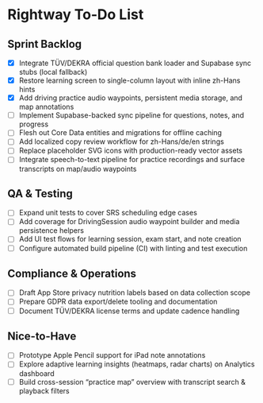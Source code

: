 # Rightway To‑Do List

## Sprint Backlog
- [x] Integrate TÜV/DEKRA official question bank loader and Supabase sync stubs (local fallback)
- [x] Restore learning screen to single-column layout with inline zh-Hans hints
- [x] Add driving practice audio waypoints, persistent media storage, and map annotations
- [ ] Implement Supabase-backed sync pipeline for questions, notes, and progress
- [ ] Flesh out Core Data entities and migrations for offline caching
- [ ] Add localized copy review workflow for zh-Hans/de/en strings
- [ ] Replace placeholder SVG icons with production-ready vector assets
- [ ] Integrate speech-to-text pipeline for practice recordings and surface transcripts on map/audio waypoints

## QA & Testing
- [ ] Expand unit tests to cover SRS scheduling edge cases
- [ ] Add coverage for DrivingSession audio waypoint builder and media persistence helpers
- [ ] Add UI test flows for learning session, exam start, and note creation
- [ ] Configure automated build pipeline (CI) with linting and test execution

## Compliance & Operations
- [ ] Draft App Store privacy nutrition labels based on data collection scope
- [ ] Prepare GDPR data export/delete tooling and documentation
- [ ] Document TÜV/DEKRA license terms and update cadence handling

## Nice-to-Have
- [ ] Prototype Apple Pencil support for iPad note annotations
- [ ] Explore adaptive learning insights (heatmaps, radar charts) on Analytics dashboard
- [ ] Build cross-session “practice map” overview with transcript search & playback filters
